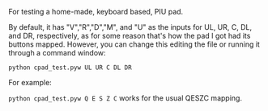 For testing a home-made, keyboard based, PIU pad.

By default, it has "V","R","D","M", and "U" as the inputs for UL, UR, C, DL, and DR, respectively, as for some reason that's how the pad I got had its buttons mapped. However, you can change this editing the file or running it through a command window:  

```python cpad_test.pyw UL UR C DL DR```

For example:  

```python cpad_test.pyw Q E S Z C``` works for the usual QESZC mapping.